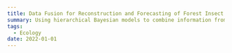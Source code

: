 ```yaml
---
title: Data Fusion for Reconstruction and Forecasting of Forest Insect Outbreaks
summary: Using hierarchical Bayesian models to combine information from tree-ring databases, aerial defoliation surveys and point counts of spruce budworm larvae, for a clearer picture of past outbreaks and near-term forecasts of ongoing outbreaks. See {{< staticref "uploads/pmarchand_isec2020.pptx" "newtab" >}}presentation{{< /staticref >}} and {{< staticref "uploads/pmarchand_grd2023.pdf" "newtab" >}}poster{{< /staticref >}} on this project.
tags:
  - Ecology
date: 2022-01-01
---
```

